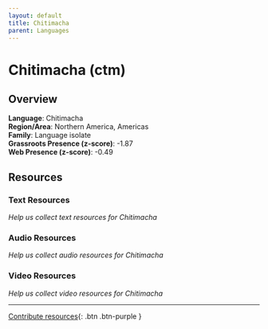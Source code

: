 ```yaml
---
layout: default
title: Chitimacha
parent: Languages
---
```


# Chitimacha (ctm)

## Overview

**Language**: Chitimacha  
**Region/Area**: Northern America, Americas  
**Family**: Language isolate  
**Grassroots Presence (z-score)**: -1.87  
**Web Presence (z-score)**: -0.49  

## Resources

### Text Resources
*Help us collect text resources for Chitimacha*

### Audio Resources
*Help us collect audio resources for Chitimacha*

### Video Resources
*Help us collect video resources for Chitimacha*

---

[Contribute resources](https://forms.office.com/e/1SfLJx3u1r){: .btn .btn-purple }
